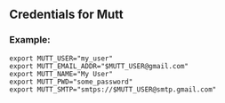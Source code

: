 ## Credentials for Mutt

### Example:
```
export MUTT_USER="my_user"
export MUTT_EMAIL_ADDR="$MUTT_USER@gmail.com"
export MUTT_NAME="My User"
export MUTT_PWD="some_password"
export MUTT_SMTP="smtps://$MUTT_USER@smtp.gmail.com"
```
